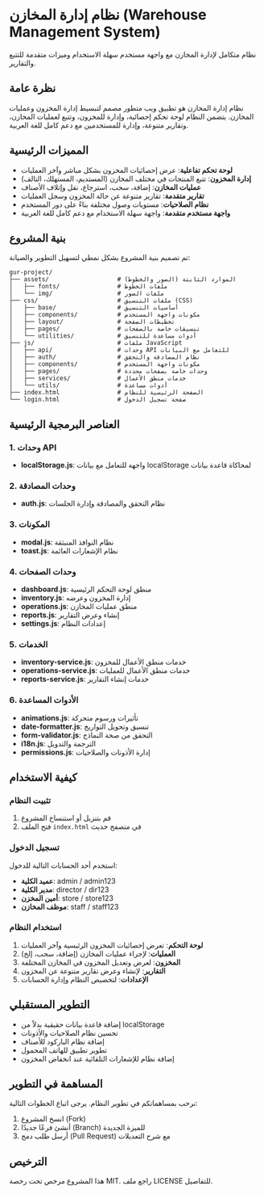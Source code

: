 # نظام إدارة المخازن (Warehouse Management System)

نظام متكامل لإدارة المخازن مع واجهة مستخدم سهلة الاستخدام وميزات متقدمة للتتبع والتقارير.

## نظرة عامة

نظام إدارة المخازن هو تطبيق ويب متطور مصمم لتبسيط إدارة المخزون وعمليات المخازن. يتضمن النظام لوحة تحكم إحصائية، وإدارة للمخزون، وتتبع لعمليات المخازن، وتقارير متنوعة، وإدارة للمستخدمين مع دعم كامل للغة العربية.

## المميزات الرئيسية

- **لوحة تحكم تفاعلية**: عرض إحصائيات المخزون بشكل مباشر وآخر العمليات
- **إدارة المخزون**: تتبع المنتجات في مختلف المخازن (المستديم، المستهلك، التالف)
- **عمليات المخازن**: إضافة، سحب، استرجاع، نقل وإتلاف الأصناف
- **تقارير متقدمة**: تقارير متنوعة عن حالة المخزون وسجل العمليات
- **نظام الصلاحيات**: مستويات وصول مختلفة بناءً على دور المستخدم
- **واجهة مستخدم متقدمة**: واجهة سهلة الاستخدام مع دعم كامل للغة العربية

## بنية المشروع

تم تصميم بنية المشروع بشكل نمطي لتسهيل التطوير والصيانة:

```
gur-project/
├── assets/                   # الموارد الثابتة (الصور والخطوط)
│   ├── fonts/                # ملفات الخطوط
│   └── img/                  # ملفات الصور
├── css/                      # ملفات التنسيق (CSS)
│   ├── base/                 # أساسيات التنسيق
│   ├── components/           # مكونات واجهة المستخدم
│   ├── layout/               # تخطيطات الصفحة
│   ├── pages/                # تنسيقات خاصة بالصفحات
│   └── utilities/            # أدوات مساعدة للتنسيق
├── js/                       # ملفات JavaScript
│   ├── api/                  # وحدات API للتعامل مع البيانات
│   ├── auth/                 # نظام المصادقة والتحقق
│   ├── components/           # مكونات واجهة المستخدم
│   ├── pages/                # وحدات خاصة بصفحات محددة
│   ├── services/             # خدمات منطق الأعمال
│   └── utils/                # أدوات مساعدة
├── index.html                # الصفحة الرئيسية للنظام
└── login.html                # صفحة تسجيل الدخول
```

## العناصر البرمجية الرئيسية

### 1. وحدات API

- **localStorage.js**: واجهة للتعامل مع بيانات localStorage لمحاكاة قاعدة بيانات

### 2. وحدات المصادقة

- **auth.js**: نظام التحقق والمصادقة وإدارة الجلسات

### 3. المكونات

- **modal.js**: نظام النوافذ المنبثقة
- **toast.js**: نظام الإشعارات العائمة

### 4. وحدات الصفحات

- **dashboard.js**: منطق لوحة التحكم الرئيسية
- **inventory.js**: إدارة المخزون وعرضه
- **operations.js**: منطق عمليات المخازن
- **reports.js**: إنشاء وعرض التقارير
- **settings.js**: إعدادات النظام

### 5. الخدمات

- **inventory-service.js**: خدمات منطق الأعمال للمخزون
- **operations-service.js**: خدمات منطق الأعمال للعمليات
- **reports-service.js**: خدمات إنشاء التقارير

### 6. الأدوات المساعدة

- **animations.js**: تأثيرات ورسوم متحركة
- **date-formatter.js**: تنسيق وتحويل التواريخ
- **form-validator.js**: التحقق من صحة النماذج
- **i18n.js**: الترجمة والتدويل
- **permissions.js**: إدارة الأذونات والصلاحيات

## كيفية الاستخدام

### تثبيت النظام

1. قم بتنزيل أو استنساخ المشروع
2. فتح الملف `index.html` في متصفح حديث

### تسجيل الدخول

استخدم أحد الحسابات التالية للدخول:

- **عميد الكلية**: admin / admin123
- **مدير الكلية**: director / dir123
- **أمين المخزن**: store / store123
- **موظف المخازن**: staff / staff123

### استخدام النظام

1. **لوحة التحكم**: تعرض إحصائيات المخزون الرئيسية وآخر العمليات
2. **العمليات**: لإجراء عمليات المخازن (إضافة، سحب، إلخ)
3. **المخزون**: لعرض وتعديل المخزون في المخازن المختلفة
4. **التقارير**: لإنشاء وعرض تقارير متنوعة عن المخزون
5. **الإعدادات**: لتخصيص النظام وإدارة الحسابات

## التطوير المستقبلي

- إضافة قاعدة بيانات حقيقية بدلاً من localStorage
- تحسين نظام الصلاحيات والأذونات
- إضافة نظام الباركود للأصناف
- تطوير تطبيق للهاتف المحمول
- إضافة نظام للإشعارات التلقائية عند انخفاض المخزون

## المساهمة في التطوير

نرحب بمساهماتكم في تطوير النظام. يرجى اتباع الخطوات التالية:

1. انسخ المشروع (Fork)
2. أنشئ فرعًا جديدًا (Branch) للميزة الجديدة
3. أرسل طلب دمج (Pull Request) مع شرح التعديلات

## الترخيص

هذا المشروع مرخص تحت رخصة MIT. راجع ملف LICENSE للتفاصيل.